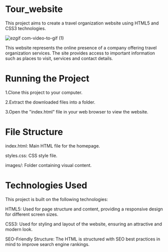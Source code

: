 # Tour_website

This project aims to create a travel organization website using HTML5 and CSS3 technologies.

![ezgif com-video-to-gif (1)](https://github.com/MeltemPinar/Tour_website/assets/147662901/844118c9-d60a-4074-8ab2-41b5d528f184)


This website represents the online presence of a company offering travel organization services. The site provides access to important information such as places to visit, services and contact details.

# Running the Project

1.Clone this project to your computer.

2.Extract the downloaded files into a folder.

3.Open the "index.html" file in your web browser to view the website.

# File Structure

index.html: Main HTML file for the homepage.

styles.css: CSS style file.

images/: Folder containing visual content.

# Technologies Used

This project is built on the following technologies:

HTML5: Used for page structure and content, providing a responsive design for different screen sizes.

CSS3: Used for styling and layout of the website, ensuring an attractive and modern look.

SEO-Friendly Structure: The HTML is structured with SEO best practices in mind to improve search engine rankings.

